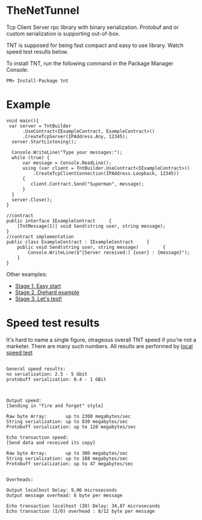 # TheNetTunnel
Tcp Client Server rpc library with binary serialization. Protobuf and or custom serialization is supporting out-of-box.

TNT is supposed for being fast compact and easy to use library. Watch speed test results below.   

To install TNT, run the following command in the Package Manager Console:

```
PM> Install-Package tnt
```

# Example
```
void main(){
 var server = TntBuilder
      .UseContract<IExampleContract, ExampleContract>()
      .CreateTcpServer(IPAddress.Any, 12345);
  server.StartListening();

  Console.WriteLine("Type your messages:");
  while (true) {
      var message = Console.ReadLine();
      using (var client = TntBuilder.UseContract<IExampleContract>()
          .CreateTcpClientConnection(IPAddress.Loopback, 12345))
      {
         client.Contract.Send("Superman", message);
      }  
  }
  server.Close();
}

//contract
public interface IExampleContract     {
    [TntMessage(1)] void Send(string user, string message);
}
//contract implementation
public class ExampleContract : IExampleContract     {
    public void Send(string user, string message)         {
        Console.WriteLine($"[Server received:] {user} : {message}");
    }
}
```

Other examples: 

- [Stage 1. Easy start](https://github.com/tmteam/TheNetTunnel/blob/master/src/Example/Stage1_EasyStart/Stage1_EasyStartExample.cs)
- [Stage 2. Diehard example](https://github.com/tmteam/TheNetTunnel/blob/master/src/Example/Stage2_ComplexExample/Stage2_Example.cs)
- [Stage 3. Let's test!](https://github.com/tmteam/TheNetTunnel/blob/master/src/Example/Stage3_IntroducingToTestingExample/Stage3_Example.cs)

# Speed test results

It's hard to name a single figure, otrageous overall TNT speed if you're not a marketer. There are many such numbers.
All results are performed by [local speed test](https://github.com/tmteam/TheNetTunnel/tree/master/src/TNT.SpeedTest) 
```

General speed results:
no serialization: 2.5 - 5 Gbit
protobuff serialization: 0.4 - 1 GBit



Output speed:
[Sending in "fire and forget" style]

Raw byte Array:       up to 2300 megabytes/sec
String serialization: up to 830 megabytes/sec
Protobuff serialization: up to 120 megabytes/sec

Echo transaction speed:
[Send data and received its copy]

Raw byte Array:       up to 300 megabytes/sec
String serialization: up to 188 megabytes/sec
Protobuff serialization: up to 47 megabytes/sec


Overheads:

Output localhost Delay: 9,06 microseconds
Output message overhead: 6 byte per message

Echo transaction localhost (IO) Delay: 34,87 microseconds
Echo transaction (I/O) overhead : 8/12 byte per message
```

